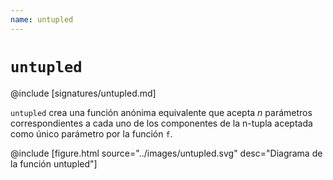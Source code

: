 ```yaml
---
name: untupled
---
```


# `untupled`

@include [signatures/untupled.md]

`untupled` crea una función anónima equivalente que acepta _n_ parámetros
correspondientes a cada uno de los componentes de la n-tupla aceptada como único
parámetro por la función `f`.

@include [figure.html source="../images/untupled.svg" desc="Diagrama de la función untupled"]
